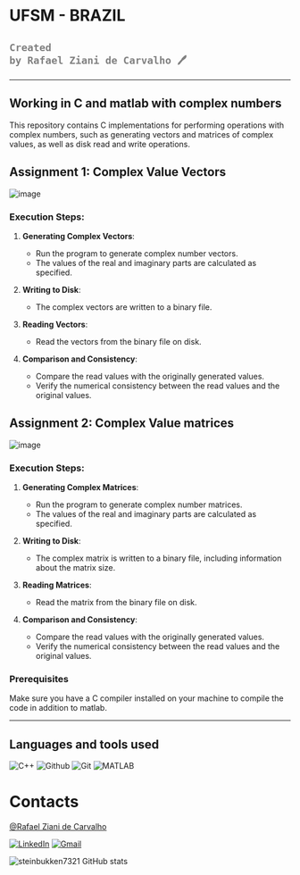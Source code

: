 
# UFSM - BRAZIL

## <code style="color : gray">Created by Rafael Ziani de Carvalho 🖊️</code>
------------------

## Working in C and matlab with complex numbers

This repository contains C implementations for performing operations with complex numbers, such as generating vectors and matrices of complex values, as well as disk read and write operations.

## Assignment 1: Complex Value Vectors

![image](https://github.com/steinbukken7321/Jobs---UFSM---2024/assets/83385968/dae8016e-0b47-4eff-9962-5edc56d0d9d6)

### Execution Steps:

1. **Generating Complex Vectors**:
   - Run the program to generate complex number vectors.
   - The values of the real and imaginary parts are calculated as specified.

2. **Writing to Disk**:
   - The complex vectors are written to a binary file.

3. **Reading Vectors**:
   - Read the vectors from the binary file on disk.

4. **Comparison and Consistency**:
   - Compare the read values with the originally generated values.
   - Verify the numerical consistency between the read values and the original values.


## Assignment 2: Complex Value matrices
![image](https://github.com/steinbukken7321/Jobs---UFSM---2024/assets/83385968/10f11a1d-4806-4690-b0e9-b79c542a00b5)

### Execution Steps:

1. **Generating Complex Matrices**:
   - Run the program to generate complex number matrices.
   - The values of the real and imaginary parts are calculated as specified.

2. **Writing to Disk**:
   - The complex matrix is written to a binary file, including information about the matrix size.

3. **Reading Matrices**:
   - Read the matrix from the binary file on disk.

4. **Comparison and Consistency**:
   - Compare the read values with the originally generated values.
   - Verify the numerical consistency between the read values and the original values.

### Prerequisites

Make sure you have a C compiler installed on your machine to compile the code in addition to matlab.

-----------------

## Languages ​​and tools used
![C++](https://img.shields.io/badge/C%2B%2B-00599C?style=for-the-badge&logo=c%2B%2B&logoColor=white)
![Github](https://img.shields.io/badge/GitHub-100000?style=for-the-badge&logo=github&logoColor=white)
![Git](https://img.shields.io/badge/GIT-E44C30?style=for-the-badge&logo=git&logoColor=white)
![MATLAB](https://img.shields.io/badge/MATLAB-R2023a-BLUE.svg)


# Contacts

[@Rafael Ziani de Carvalho](https://www.github.com/steinbukken7321)

[![LinkedIn](https://img.shields.io/badge/LinkedIn-ECF0F1?style=for-the-badge&logo=linkedin&logoColor=000000)](https://www.linkedin.com/in/rafael-ziani-de-carvalho-a4546723a/)
[![Gmail](https://img.shields.io/badge/Gmail-ECF0F1?style=for-the-badge&logo=gmail&logoColor=000000)](mailto:Rafael.ziani1@gmail.com)


![steinbukken7321 GitHub stats](https://github-readme-stats.vercel.app/api?username=steinbukken7321&theme=chartreuse-dark&show_icons=true)
